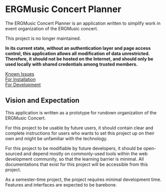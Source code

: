 # ERGMusic Concert Planner

The ERGMusic Concert Planner is an application written to simplify work in event organization of the ERGMusic concert.

This project is no longer maintained.

**In its current state, without an authentication layer and page access control, this application allows all modification of data unrestricted. Therefore, it should not be hosted on the Internet, and should only be used locally with shared credentials among trusted members.**

[Known Issues](docs/issues.md)  
[For Installation](docs/installation.md)  
[For Development](docs/development.md)  

## Vision and Expectation
This application is written as a prototype for rundown organization of the ERGMusic Concert.

For this project to be usable by future users, it should contain clear and complete instructions for users who wants to set this project up on their own and might be unfamiliar with the technology.

For this project to be modifiable by future developers, it should be open-sourced and depend mostly on commonly-used tools within the web development community, so that the learning barrier is minimal. All documentations that exist for this project will be accessible from this project.

As a semester-time project, the project requires minimal development time. Features and interfaces are expected to be barebone.
